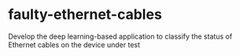 # faulty-ethernet-cables
Develop the deep learning-based application to classify the status of Ethernet cables on the device under test
